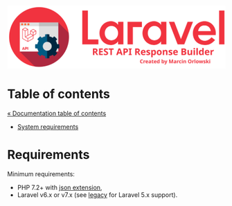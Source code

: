 ![REST API Response Builder for Laravel](img/logo.png)

# Table of contents #

[« Documentation table of contents](README.md)

 * [System requirements](#requirements)

# Requirements #

 Minimum requirements:

  * PHP 7.2+ with [json extension](https://www.php.net/manual/en/book.json.php),
  * Laravel v6.x or v7.x (see [legacy](legacy.md) for Laravel 5.x support).

